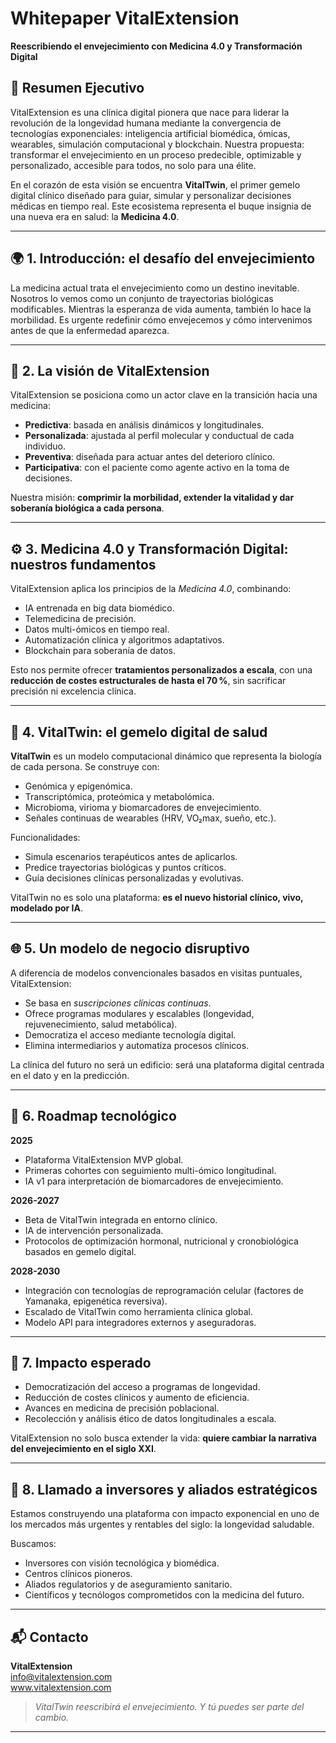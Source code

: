 # Whitepaper VitalExtension  
**Reescribiendo el envejecimiento con Medicina 4.0 y Transformación Digital**

## 🧬 Resumen Ejecutivo

VitalExtension es una clínica digital pionera que nace para liderar la revolución de la longevidad humana mediante la convergencia de tecnologías exponenciales: inteligencia artificial biomédica, ómicas, wearables, simulación computacional y blockchain. Nuestra propuesta: transformar el envejecimiento en un proceso predecible, optimizable y personalizado, accesible para todos, no solo para una élite.

En el corazón de esta visión se encuentra **VitalTwin**, el primer gemelo digital clínico diseñado para guiar, simular y personalizar decisiones médicas en tiempo real. Este ecosistema representa el buque insignia de una nueva era en salud: la **Medicina 4.0**.

---

## 🌍 1. Introducción: el desafío del envejecimiento

La medicina actual trata el envejecimiento como un destino inevitable. Nosotros lo vemos como un conjunto de trayectorias biológicas modificables. Mientras la esperanza de vida aumenta, también lo hace la morbilidad. Es urgente redefinir cómo envejecemos y cómo intervenimos antes de que la enfermedad aparezca.

---

## 🚀 2. La visión de VitalExtension

VitalExtension se posiciona como un actor clave en la transición hacia una medicina:
- **Predictiva**: basada en análisis dinámicos y longitudinales.
- **Personalizada**: ajustada al perfil molecular y conductual de cada individuo.
- **Preventiva**: diseñada para actuar antes del deterioro clínico.
- **Participativa**: con el paciente como agente activo en la toma de decisiones.

Nuestra misión: **comprimir la morbilidad, extender la vitalidad y dar soberanía biológica a cada persona**.

---

## ⚙️ 3. Medicina 4.0 y Transformación Digital: nuestros fundamentos

VitalExtension aplica los principios de la *Medicina 4.0*, combinando:
- IA entrenada en big data biomédico.
- Telemedicina de precisión.
- Datos multi-ómicos en tiempo real.
- Automatización clínica y algoritmos adaptativos.
- Blockchain para soberanía de datos.

Esto nos permite ofrecer **tratamientos personalizados a escala**, con una **reducción de costes estructurales de hasta el 70 %**, sin sacrificar precisión ni excelencia clínica.

---

## 🧠 4. VitalTwin: el gemelo digital de salud

**VitalTwin** es un modelo computacional dinámico que representa la biología de cada persona. Se construye con:

- Genómica y epigenómica.
- Transcriptómica, proteómica y metabolómica.
- Microbioma, virioma y biomarcadores de envejecimiento.
- Señales continuas de wearables (HRV, VO₂max, sueño, etc.).

Funcionalidades:
- Simula escenarios terapéuticos antes de aplicarlos.
- Predice trayectorias biológicas y puntos críticos.
- Guía decisiones clínicas personalizadas y evolutivas.

VitalTwin no es solo una plataforma: **es el nuevo historial clínico, vivo, modelado por IA**.

---

## 🌐 5. Un modelo de negocio disruptivo

A diferencia de modelos convencionales basados en visitas puntuales, VitalExtension:
- Se basa en *suscripciones clínicas continuas*.
- Ofrece programas modulares y escalables (longevidad, rejuvenecimiento, salud metabólica).
- Democratiza el acceso mediante tecnología digital.
- Elimina intermediarios y automatiza procesos clínicos.

La clínica del futuro no será un edificio: será una plataforma digital centrada en el dato y en la predicción.

---

## 📅 6. Roadmap tecnológico

**2025**
- Plataforma VitalExtension MVP global.
- Primeras cohortes con seguimiento multi-ómico longitudinal.
- IA v1 para interpretación de biomarcadores de envejecimiento.

**2026-2027**
- Beta de VitalTwin integrada en entorno clínico.
- IA de intervención personalizada.
- Protocolos de optimización hormonal, nutricional y cronobiológica basados en gemelo digital.

**2028-2030**
- Integración con tecnologías de reprogramación celular (factores de Yamanaka, epigenética reversiva).
- Escalado de VitalTwin como herramienta clínica global.
- Modelo API para integradores externos y aseguradoras.

---

## 🌟 7. Impacto esperado

- Democratización del acceso a programas de longevidad.
- Reducción de costes clínicos y aumento de eficiencia.
- Avances en medicina de precisión poblacional.
- Recolección y análisis ético de datos longitudinales a escala.

VitalExtension no solo busca extender la vida: **quiere cambiar la narrativa del envejecimiento en el siglo XXI**.

---

## 🤝 8. Llamado a inversores y aliados estratégicos

Estamos construyendo una plataforma con impacto exponencial en uno de los mercados más urgentes y rentables del siglo: la longevidad saludable.

Buscamos:
- Inversores con visión tecnológica y biomédica.
- Centros clínicos pioneros.
- Aliados regulatorios y de aseguramiento sanitario.
- Científicos y tecnólogos comprometidos con la medicina del futuro.

---

## 📬 Contacto

**VitalExtension**  
info@vitalextension.com  
www.vitalextension.com

> *VitalTwin reescribirá el envejecimiento. Y tú puedes ser parte del cambio.*

---
